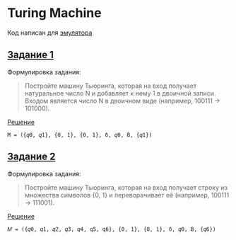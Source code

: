 # Turing Machine

Код написан для [эмулятора](https://morphett.info/turing/turing.html)

## [Задание 1](./n_plus_1.mt)

Формулировка задания:
> Постройте машину Тьюринга, которая на вход получает натуральное число N и добавляет к нему 1 в двоичной записи. Входом является число N в двоичном виде (например, 100111 -> 101000).

[Решение](https://morphett.info/turing/turing.html?08e031745313611de10c158d32efb5db)
```
M = ({𝑞0, 𝑞1}, {0, 1}, {0, 1}, δ, 𝑞0, B, {𝑞1})
```

## [Задание 2](./revert_string.mt)

Формулировка задания:
> Постройте машину Тьюринга, которая на вход получает строку из множества символов {0, 1} и переворачивает её (например, 100111 -> 111001).

[Решение](https://morphett.info/turing/turing.html?e89bdc5e2852e6cc2c3a7b1bebdefcd0)
```
𝑀 = ({𝑞0, 𝑞1, 𝑞2, 𝑞3, 𝑞4, q5, q6}, {0, 1}, {0, 1}, δ, 𝑞0, B, {𝑞6})
```
